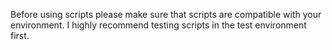 Before using scripts please make sure that scripts are compatible with your environment. I highly recommend testing scripts in the test environment first. 

